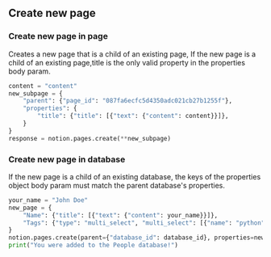 ## Create new page 

### Create new page in page

Creates a new page that is a child of an existing page, If the new page is a child of an existing page,title is the only valid property in the properties body param.


```python
content = "content"
new_subpage = {
    "parent": {"page_id": "087fa6ecfc5d4350adc021cb27b1255f"},
    "properties": {
        "title": {"title": [{"text": {"content": content}}]},
    }
}
response = notion.pages.create(**new_subpage)
```

### Create new page in database

If the new page is a child of an existing database, the keys of the properties object body param must match the parent database's properties.

```python
your_name = "John Doe"
new_page = {
    "Name": {"title": [{"text": {"content": your_name}}]},
    "Tags": {"type": "multi_select", "multi_select": [{"name": "python"}]},
}
notion.pages.create(parent={"database_id": database_id}, properties=new_page)
print("You were added to the People database!")
```